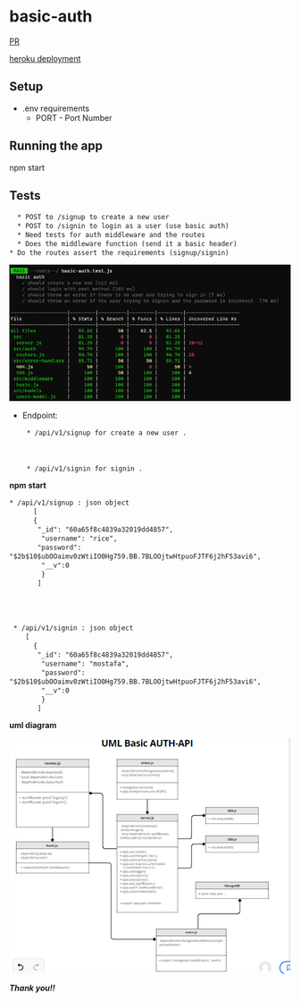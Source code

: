 # basic-auth


[PR](https://github.com/jdeitawimostafa/basic-auth/pull/2)

[heroku deployment](https://basic-auth-jdeitawi.herokuapp.com/)

 ## **Setup**
* .env requirements
  * PORT - Port Number


## **Running the app**
npm start


## **Tests**


      * POST to /signup to create a new user
      * POST to /signin to login as a user (use basic auth)
      * Need tests for auth middleware and the routes
      * Does the middleware function (send it a basic header)
    * Do the routes assert the requirements (signup/signin)



![testimage](./assets/testslab6.PNG)

* Endpoint: 

       * /api/v1/signup for create a new user . 



       * /api/v1/signin for signin . 


**npm start**


    * /api/v1/signup : json object
          [
          {
           "_id": "60a65f8c4839a32019dd4857",
            "username": "rice",
           "password": "$2b$10$ubOOaimv0zWtiIO0Hg759.BB.7BLOOjtwHtpuoFJTF6j2hF53avi6",
            "__v":0
            }
           ]
           
           
           
           
     * /api/v1/signin : json object 
        [
          {
           "_id": "60a65f8c4839a32019dd4857",
            "username": "mostafa",
            "password": "$2b$10$ubOOaimv0zWtiIO0Hg759.BB.7BLOOjtwHtpuoFJTF6j2hF53avi6",
            "__v":0
            }
           ]  
           
           
           
  
   
   **uml diagram** 
   
 ![image](./assets/lab6uml.PNG)
   
 

***Thank you!!***
